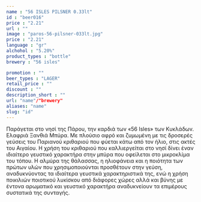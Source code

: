 ```yaml
---
name : "56 ISLES PILSNER 0.33lt"
id : "beer016"
price : "2.21"
url : ""
image : "paros-56-pilsner-033lt.jpg"
price : "2.21"
language : "gr"
alchohol : "5.20%"
product_types : "bottle"
brewery : "56 isles"

promotion : ""
beer_types : "LAGER"
retail_price : ""
discount : ""
description_short : ""
url: "name"/"brewery"
aliases: "name"
slug: "id"
---
```


Παράγεται στο νησί της Πάρου, την καρδιά των «56 Isles» των Κυκλάδων.
Ελαφριά Ξανθιά Μπύρα.
Με πλούσιο αφρό και ζυμωμένη με τις δροσερές γεύσεις του Παριανού κριθαριού που φύεται κάτω από τον ήλιο, στις ακτές του Αιγαίου.
Η χρήση του κριθαριού που καλλιεργείται στο νησί δίνει έναν ιδιαίτερο γευστικό χαρακτήρα στην μπύρα που οφείλεται στο μικροκλίμα του τόπου. Η αλμύρα της θάλασσας, η ηλιοφάνεια και η ποιότητα των πρώτων υλών που χρησιμοποιούνται προσθέτουν στην γεύση, αναδυκνύοντας τα ιδιαίτερα γευστικά χαρακτηριστικά της, ενώ η χρήση ποικιλιών ποιοτικού λυκίσκου από διάφορες χώρες αλλά και βύνης με έντονα αρωματικό και γευστικό χαρακτήρα αναδυκνείουν τα επιμέρους συστατικά της συνταγής.